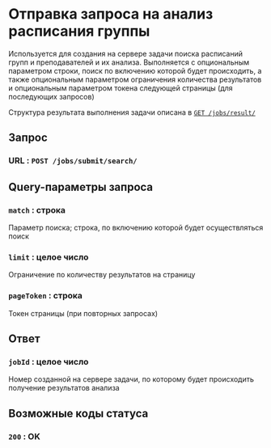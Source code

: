 # Отправка запроса на анализ расписания группы

Используется для создания на сервере задачи поиска расписаний групп и преподавателей и их анализа. Выполняется с опциональным параметром строки, поиск по включению которой будет происходить, а также опциональным параметром ограничения количества результатов и опциональным параметром токена следующей страницы (для последующих запросов)

Структура результата выполнения задачи описана в [`GET /jobs/result/`](../result.md)

## Запрос

### URL : `POST /jobs/submit/search/`

## Query-параметры запроса

### `match` : строка 

Параметр поиска; строка, по включению которой будет осуществляться поиск

### `limit` : целое число

Ограничение по количеству результатов на страницу

### `pageToken` : строка

Токен страницы (при повторных запросах)

## Ответ

### `jobId` : целое число

Номер созданной на сервере задачи, по которому будет происходить получение результатов анализа

## Возможные коды статуса

### `200` : OK